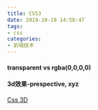 ```yaml
---
title: CSS3
date: 2019-10-18 14:58:47
tags:
- css
categories: 
- 前端技术
---
```

#### transparent vs rgba(0,0,0,0)

#### 3d效果-prespective, xyz
[Css 3D](https://3dtransforms.desandro.com/)